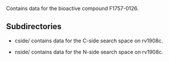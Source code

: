Contains data for the bioactive compound F1757-0126.

## Subdirectories

- cside/ contains data for the C-side search space on rv1908c.

- nside/ contains data for the N-side search space on rv1908c.

